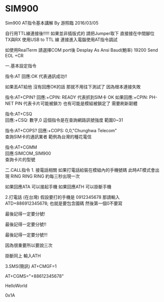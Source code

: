 # SIM900
Sim900 
AT指令基本講解
By 游照臨 2016/03/05

自行用TTL線連接後!!!!!
如果並非插版式的
請把Jumper取下
直接接在中間腳位TX與RX
使用USB to TTL 線
連接進入電腦使用AT指令調試

如使用RealTerm
請選擇COM port後
Desplay As Ansi
Baud(鮑率) 19200
Send EOL +CR

一.基本設定指令

指令:AT
回應:OK
代表通訊成功!!

如果丟AT給他 沒有回應OK的話
那就不用往下測試了
因為根本連接失敗

指令:AT+CPIN?
回應:+CPIN: READY 
代表抓到SIM卡 OK
如果回應:+CPIN: PH-NET PIN
代表卡片可能被鎖ㄌ
也有可能是模組被鎖定了
需要刷新韌體


指令:AT+CSQ  
回應:+CSQ: 數字,0
這個指令是在查詢網路訊號強度
範圍0~31

指令:AT+COPS?
回應:+COPS: 0,0,"Chunghwa Telecom"  
查詢SIM卡的通訊業者
範例為台灣的種花電信

指令:AT+CGMM                                                                         
回應:SIMCOM_SIM900  
查詢卡片的型號

二.CALL指令
1.
接電話相關
如果打電話給裝在模組內的手機號碼
此時AT模式會出現
RING
RING
RING
約每三秒出現一次

如果回應ATA
可以接起手機
如果回應ATH
可以掛斷手機

2.打電話
(在台灣)
假設要打的手機是
0912345678
那請輸入
ATD+886912345678;
也就是要包含國碼
然後第一個0不要寫

最後記得一定要分號!

最後記得一定要分號!!

最後記得一定要分號!!!

因為很重要所以要說三次

掛斷同上 輸入ATH

3.SMS(簡訊)
AT+CMGF=1 

AT+CGMS="+88612345678" 

HelloWorld

0x1A


